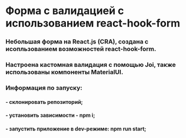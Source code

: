 # Форма с валидацией с использованием react-hook-form

### Небольшая форма на React.js (CRA), создана с исопльзованием возможностей react-hook-form. 
### Настроена кастомная валидация с помощью Joi, также использованы компоненты MaterialUI.


### Информация по запуску: 
#### - склонировать репозиторий;
#### - установить зависимости - npm i;
#### - запустить приложение в dev-режиме: npm run start;



